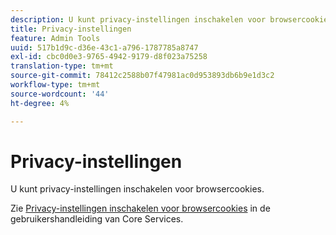 ```yaml
---
description: U kunt privacy-instellingen inschakelen voor browsercookies.
title: Privacy-instellingen
feature: Admin Tools
uuid: 517b1d9c-d36e-43c1-a796-1787785a8747
exl-id: cbc0d0e3-9765-4942-9179-d8f023a75258
translation-type: tm+mt
source-git-commit: 78412c2588b07f47981ac0d953893db6b9e1d3c2
workflow-type: tm+mt
source-wordcount: '44'
ht-degree: 4%

---
```


# Privacy-instellingen

U kunt privacy-instellingen inschakelen voor browsercookies.

Zie [Privacy-instellingen inschakelen voor browsercookies](https://docs.adobe.com/content/help/en/core-services/interface/ec-cookies/browser-cookie-settings.html) in de gebruikershandleiding van Core Services.
